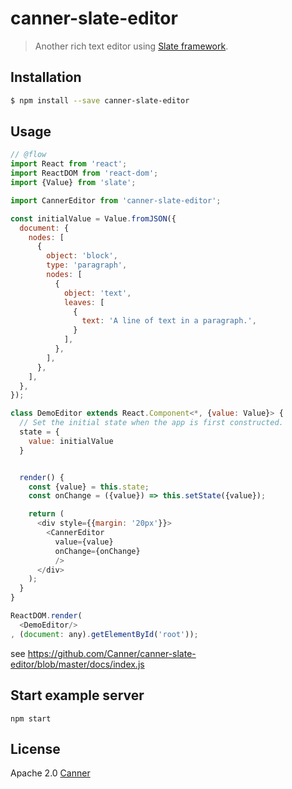 # canner-slate-editor
> Another rich text editor using [Slate framework](https://docs.slatejs.org).

## Installation

```sh
$ npm install --save canner-slate-editor
```

## Usage

```js
// @flow
import React from 'react';
import ReactDOM from 'react-dom';
import {Value} from 'slate';

import CannerEditor from 'canner-slate-editor';

const initialValue = Value.fromJSON({
  document: {
    nodes: [
      {
        object: 'block',
        type: 'paragraph',
        nodes: [
          {
            object: 'text',
            leaves: [
              {
                text: 'A line of text in a paragraph.',
              }
            ],
          },
        ],
      },
    ],
  },
});

class DemoEditor extends React.Component<*, {value: Value}> {
  // Set the initial state when the app is first constructed.
  state = {
    value: initialValue
  }


  render() {
    const {value} = this.state;
    const onChange = ({value}) => this.setState({value});

    return (
      <div style={{margin: '20px'}}>
        <CannerEditor
          value={value}
          onChange={onChange}
          />
      </div>
    );
  }
}

ReactDOM.render(
  <DemoEditor/>
, (document: any).getElementById('root'));

```

see https://github.com/Canner/canner-slate-editor/blob/master/docs/index.js

## Start example server

```
npm start
```

## License

Apache 2.0 [Canner](https://www.canner.io)